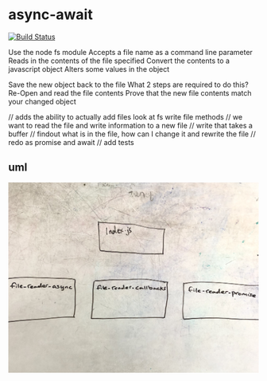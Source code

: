 # async-await

[![Build Status](https://www.travis-ci.com/Alwynblake/async-await.svg?branch=master)](https://www.travis-ci.com/Alwynblake/async-await)

Use the node fs module
Accepts a file name as a command line parameter
Reads in the contents of the file specified
Convert the contents to a javascript object
Alters some values in the object

Save the new object back to the file
What 2 steps are required to do this?
Re-Open and read the file contents
Prove that the new file contents match your changed object

// adds the ability to actually add files look at fs write file methods
// we want to read the file and write information to a new file
// write that takes a buffer
// findout what is in the file, how can I change it and rewrite the file
// redo as promise and await
// add tests

## uml
![ll_merge image](./assets/async.JPG)
